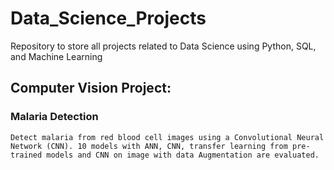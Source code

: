 # Data_Science_Projects
Repository to store all projects related to Data Science using Python, SQL, and Machine Learning

## Computer Vision Project:
### Malaria Detection
    Detect malaria from red blood cell images using a Convolutional Neural Network (CNN). 10 models with ANN, CNN, transfer learning from pre-trained models and CNN on image with data Augmentation are evaluated.
  


